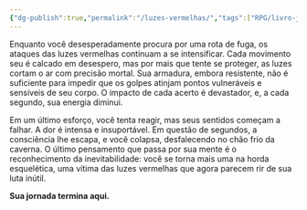 ```yaml
---
{"dg-publish":true,"permalink":"/luzes-vermelhas/","tags":["RPG/livro-jogo/Aasthar/story-points"],"created":"2024-12-23T15:44:13.362-05:00","updated":"2025-01-08T16:14:25.647-05:00"}
---
```



Enquanto você desesperadamente procura por uma rota de fuga, os ataques das luzes vermelhas continuam a se intensificar. Cada movimento seu é calcado em desespero, mas por mais que tente se proteger, as luzes cortam o ar com precisão mortal. Sua armadura, embora resistente, não é suficiente para impedir que os golpes atinjam pontos vulneráveis e sensíveis de seu corpo. O impacto de cada acerto é devastador, e, a cada segundo, sua energia diminui.

Em um último esforço, você tenta reagir, mas seus sentidos começam a falhar. A dor é intensa e insuportável. Em questão de segundos, a consciência lhe escapa, e você colapsa, desfalecendo no chão frio da caverna. O último pensamento que passa por sua mente é o reconhecimento da inevitabilidade: você se torna mais uma na horda esquelética, uma vítima das luzes vermelhas que agora parecem rir de sua luta inútil.

**Sua jornada termina aqui.**
